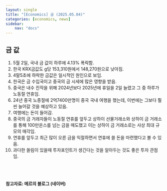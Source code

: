 ```yaml
---
layout: single
title: "[Economics] 금 (2025.05.04)"
categories: [economics, news]
sidebar:
    nav: "docs"
---
```


## 금 값
1. 5월 2일, 국내 금 값이 하루에 4.13% 폭락함.
1. 한국 KRX금값도 g당 153,310원에서 148,270원으로 낮아짐.
1. 4말5초에 하락한 금값은 일시적인 원인으로 보임.
1. 한국은 금 수입국이고 중국의 금 시세에 많은 영향을 받음.
1. 중국은 내수 진작을 위해 2024년보다 2025년에 휴일을 2일 늘렸고 그 중 하루가 노동절 연휴임.
1. 24년 중국 노종절에 2억7400만명이 중국 국내 여행을 했는데, 이번에는 그보다 훨씬 늘어갈 것을 예상하고 있음.
1. 여행에는 돈이 들어감.
1. 중국의 금 거래자들이 노동절 연휴를 앞두고 상하이 선물거래소와 상하이 금 거래소를 통해 100만온스를 넘는 금을 매도했고 이는 상하이 금 거래소로는 사상 최대 규모의 매각임.
1. 연휴를 앞두고 최근 많이 오른 금을 익절하면서 연휴에 쓸 돈을 마련했다고 볼 수 있음.
1. 과다한 쏠림이 있을때 투자포인트가 생긴다는 것을 알아두는 것도 좋은 투자 관점임.


<br/>
<br/>

#### 참고자료: 메르의 블로그 (네이버)